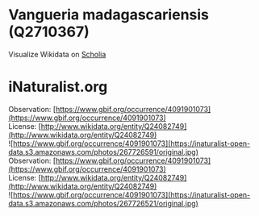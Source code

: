
Vangueria madagascariensis (Q2710367)
=====================================
  
Visualize Wikidata on [Scholia](https://scholia.toolforge.org/taxon/Q2710367)
# iNaturalist.org
  
Observation: [https://www.gbif.org/occurrence/4091901073](https://www.gbif.org/occurrence/4091901073)  
License: [http://www.wikidata.org/entity/Q24082749](http://www.wikidata.org/entity/Q24082749)  
![https://www.gbif.org/occurrence/4091901073](https://inaturalist-open-data.s3.amazonaws.com/photos/267726591/original.jpg)  
Observation: [https://www.gbif.org/occurrence/4091901073](https://www.gbif.org/occurrence/4091901073)  
License: [http://www.wikidata.org/entity/Q24082749](http://www.wikidata.org/entity/Q24082749)  
![https://www.gbif.org/occurrence/4091901073](https://inaturalist-open-data.s3.amazonaws.com/photos/267726521/original.jpg)